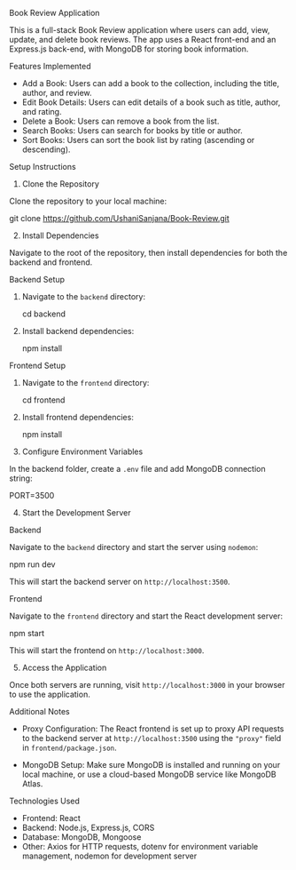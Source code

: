Book Review Application

This is a full-stack Book Review application where users can add, view, update, and delete book reviews. The app uses a React front-end and an Express.js back-end, with MongoDB for storing book information.

Features Implemented

- Add a Book: Users can add a book to the collection, including the title, author, and review.
- Edit Book Details: Users can edit details of a book such as title, author, and rating.
- Delete a Book: Users can remove a book from the list.
- Search Books: Users can search for books by title or author.
- Sort Books: Users can sort the book list by rating (ascending or descending).


Setup Instructions

1. Clone the Repository

Clone the repository to your local machine:

git clone https://github.com/UshaniSanjana/Book-Review.git

2. Install Dependencies

Navigate to the root of the repository, then install dependencies for both the backend and frontend.

Backend Setup

1. Navigate to the `backend` directory:
   
   cd backend
   
2. Install backend dependencies:

   npm install

Frontend Setup

1. Navigate to the `frontend` directory:

   cd frontend

2. Install frontend dependencies:

   npm install

3. Configure Environment Variables

In the backend folder, create a `.env` file and add MongoDB connection string:

PORT=3500


4. Start the Development Server

Backend

Navigate to the `backend` directory and start the server using `nodemon`:

npm run dev

This will start the backend server on `http://localhost:3500`.

Frontend

Navigate to the `frontend` directory and start the React development server:

npm start

This will start the frontend on `http://localhost:3000`.

5. Access the Application

Once both servers are running, visit `http://localhost:3000` in your browser to use the application.

Additional Notes

- Proxy Configuration: The React frontend is set up to proxy API requests to the backend server at `http://localhost:3500` using the `"proxy"` field in `frontend/package.json`.
  
- MongoDB Setup: Make sure MongoDB is installed and running on your local machine, or use a cloud-based MongoDB service like MongoDB Atlas.
  
Technologies Used

- Frontend: React
- Backend: Node.js, Express.js, CORS
- Database: MongoDB, Mongoose
- Other: Axios for HTTP requests, dotenv for environment variable management, nodemon for development server

